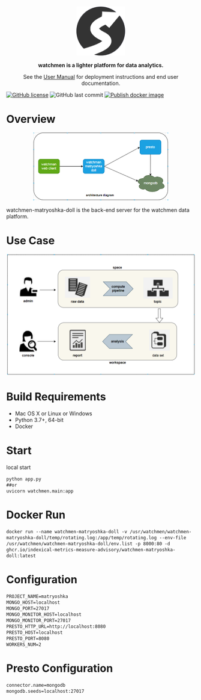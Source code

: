 <p align="center">
    <a href="https://www.watchmen.com/"><img alt="Watchmen Logo" width="130" height="130" src="doc/image/logo.png" /></a>
</p>
<p align="center">
    <b>watchmen is a lighter platform for data analytics.</b>
</p>
<p align="center">
    See the <a href="https://www.watchmen.com/docs/current/">User Manual</a> for deployment instructions and end user documentation.
</p>

[![GitHub license](https://img.shields.io/github/license/Indexical-Metrics-Measure-Advisory/watchmen-matryoshka-doll?style=flat-square)](https://github.com/Indexical-Metrics-Measure-Advisory/watchmen-matryoshka-doll/blob/master/LICENSE)
![GitHub last commit](https://img.shields.io/github/last-commit/Indexical-Metrics-Measure-Advisory/watchmen-matryoshka-doll?style=(flat-square))
[![Publish docker image](https://github.com/Indexical-Metrics-Measure-Advisory/watchmen-matryoshka-doll/actions/workflows/publish-image.yml/badge.svg)](https://github.com/Indexical-Metrics-Measure-Advisory/watchmen-matryoshka-doll/actions/workflows/publish-image.yml)

# Overview

<p align="center">
<img alt="Architecture Diagram" width="360" height="180" src="doc/image/architecture.png" />
</p>

watchmen-matryoshka-doll is the back-end server for the watchmen data platform. 

# Use Case

<p align="center">
<img alt="Use Case" width="500" height="320" src="doc/image/usecase.png" />
</p>



# Build Requirements

* Mac OS X or Linux or Windows
* Python 3.7+, 64-bit
* Docker

# Start
local start

```
python app.py  
##or   
uvicorn watchmen.main:app
```

# Docker Run

```
docker run --name watchmen-matryoshka-doll -v /usr/watchmen/watchmen-matryoshka-doll/temp/rotating.log:/app/temp/rotating.log --env-file /usr/watchmen/watchmen-matryoshka-doll/env.list -p 8000:80 -d  ghcr.io/indexical-metrics-measure-advisory/watchmen-matryoshka-doll:latest
```

# Configuration

```
PROJECT_NAME=matryoshka
MONGO_HOST=localhost
MONGO_PORT=27017
MONGO_MONITOR_HOST=localhost
MONGO_MONITOR_PORT=27017
PRESTO_HTTP_URL=http://localhost:8080
PRESTO_HOST=localhost
PRESTO_PORT=8080
WORKERS_NUM=2
```

# Presto Configuration

```
connector.name=mongodb
mongodb.seeds=localhost:27017
```
